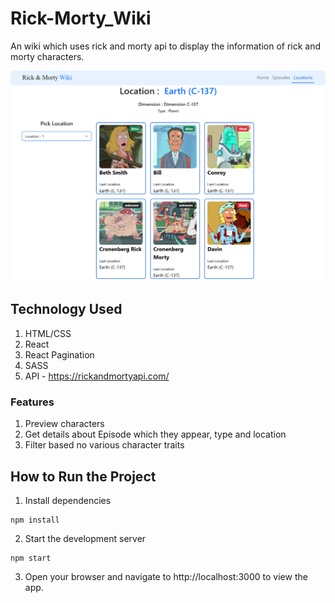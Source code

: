 # Rick-Morty_Wiki
An wiki which uses rick and morty api to display the information of rick and morty characters.

![home page](./homepage.png)

## Technology Used
1. HTML/CSS
2. React
3. React Pagination
4. SASS
5. API - https://rickandmortyapi.com/

### Features
1. Preview characters
2. Get details about Episode which they appear, type and location
3. Filter based no various character traits

## How to Run the Project

1. Install dependencies
```
npm install
```
2. Start the development server
```
npm start
```
3. Open your browser and navigate to http://localhost:3000 to view the app.

